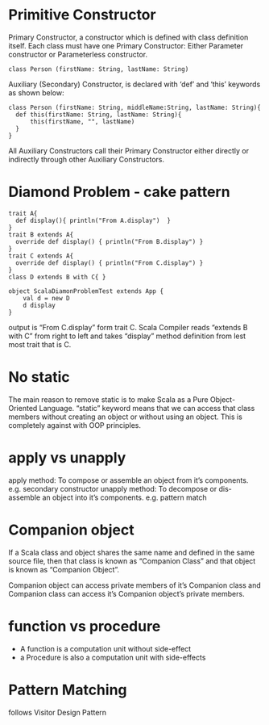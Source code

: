 # Primitive Constructor
Primary Constructor, a constructor which is defined with class definition itself. Each class must have one Primary Constructor: Either Parameter constructor 
or Parameterless constructor.

`class Person (firstName: String, lastName: String)`

Auxiliary (Secondary) Constructor, is declared with ‘def’ and ‘this’ keywords as shown below:

```
class Person (firstName: String, middleName:String, lastName: String){
  def this(firstName: String, lastName: String){
      this(firstName, "", lastName)
  }
}
```

All Auxiliary Constructors call their Primary Constructor either directly or indirectly through other Auxiliary Constructors.

# Diamond Problem - cake pattern

```
trait A{   
  def display(){ println("From A.display")  }
}
trait B extends A{ 
  override def display() { println("From B.display") }
}
trait C extends A{ 
  override def display() { println("From C.display") }
}
class D extends B with C{ }

object ScalaDiamonProblemTest extends App {
    val d = new D
    d display
}
```
 output is “From C.display” form trait C. Scala Compiler reads “extends B with C” from right to left and takes “display” method definition from lest most trait that is C.
 
# No static
The main reason to remove static is to make Scala as a Pure Object-Oriented Language. “static” keyword means that we can access that class members without 
creating an object or without using an object. This is completely against with OOP principles.

# apply vs unapply
apply method: To compose or assemble an object from it’s components. e.g. secondary constructor
unapply method: To decompose or dis-assemble an object into it’s components. e.g. pattern match

# Companion object
If a Scala class and object shares the same name and defined in the same source file, then that class is known as “Companion Class” and that object is known 
as “Companion Object”.

Companion object can access private members of it’s Companion class and Companion class can access it’s Companion object’s private members.

# function vs procedure
- A function is a computation unit without side-effect 
- a Procedure is also a computation unit with side-effects

# Pattern Matching
follows Visitor Design Pattern